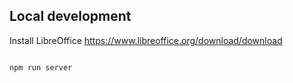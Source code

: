 ## Local development

Install LibreOffice https://www.libreoffice.org/download/download

``` bash

npm run server

```
